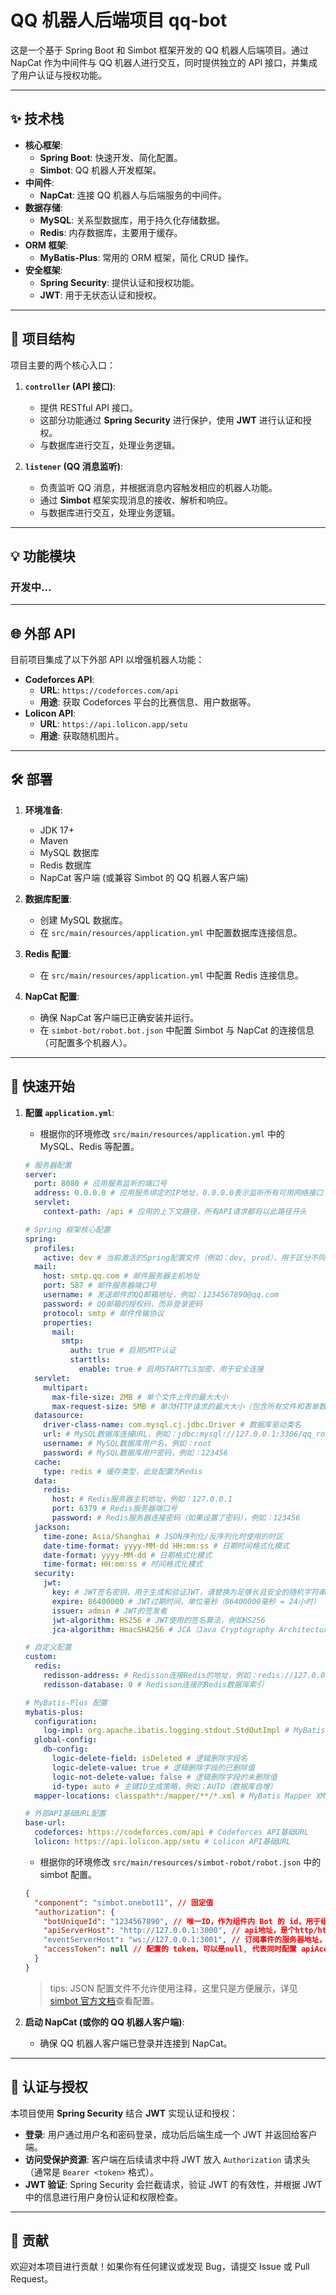 # QQ 机器人后端项目 qq-bot

这是一个基于 Spring Boot 和 Simbot 框架开发的 QQ 机器人后端项目。通过 NapCat 作为中间件与 QQ 机器人进行交互，同时提供独立的 API 接口，并集成了用户认证与授权功能。

---

## ✨ 技术栈

- **核心框架**:
  - **Spring Boot**: 快速开发、简化配置。
  - **Simbot**: QQ 机器人开发框架。
- **中间件**:
  - **NapCat**: 连接 QQ 机器人与后端服务的中间件。
- **数据存储**:
  - **MySQL**: 关系型数据库，用于持久化存储数据。
  - **Redis**: 内存数据库，主要用于缓存。
- **ORM 框架**:
  - **MyBatis-Plus**: 常用的 ORM 框架，简化 CRUD 操作。
- **安全框架**:
  - **Spring Security**: 提供认证和授权功能。
  - **JWT**: 用于无状态认证和授权。

---

## 📂 项目结构

项目主要的两个核心入口：

1.  **`controller` (API 接口)**:

    - 提供 RESTful API 接口。
    - 这部分功能通过 **Spring Security** 进行保护，使用 **JWT** 进行认证和授权。
    - 与数据库进行交互，处理业务逻辑。

2.  **`listener` (QQ 消息监听)**:
    - 负责监听 QQ 消息，并根据消息内容触发相应的机器人功能。
    - 通过 **Simbot** 框架实现消息的接收、解析和响应。
    - 与数据库进行交互，处理业务逻辑。

---

## 💡 功能模块

### 开发中...

---

## 🌐 外部 API

目前项目集成了以下外部 API 以增强机器人功能：

- **Codeforces API**:
  - **URL**: `https://codeforces.com/api`
  - **用途**: 获取 Codeforces 平台的比赛信息、用户数据等。
- **Lolicon API**:
  - **URL**: `https://api.lolicon.app/setu`
  - **用途**: 获取随机图片。

---

## 🛠️ 部署

1.  **环境准备**:

    - JDK 17+
    - Maven
    - MySQL 数据库
    - Redis 数据库
    - NapCat 客户端 (或兼容 Simbot 的 QQ 机器人客户端)

2.  **数据库配置**:

    - 创建 MySQL 数据库。
    - 在 `src/main/resources/application.yml` 中配置数据库连接信息。

3.  **Redis 配置**:

    - 在 `src/main/resources/application.yml` 中配置 Redis 连接信息。

4.  **NapCat 配置**:

    - 确保 NapCat 客户端已正确安装并运行。
    - 在 `simbot-bot/robot.bot.json` 中配置 Simbot 与 NapCat 的连接信息（可配置多个机器人）。

---

## 🚀 快速开始

1.  **配置 `application.yml`**:

    - 根据你的环境修改 `src/main/resources/application.yml` 中的 MySQL、Redis 等配置。

    ```yaml
    # 服务器配置
    server:
      port: 8080 # 应用服务监听的端口号
      address: 0.0.0.0 # 应用服务绑定的IP地址，0.0.0.0表示监听所有可用网络接口
      servlet:
        context-path: /api # 应用的上下文路径，所有API请求都将以此路径开头

    # Spring 框架核心配置
    spring:
      profiles:
        active: dev # 当前激活的Spring配置文件（例如：dev, prod），用于区分不同环境的配置
      mail:
        host: smtp.qq.com # 邮件服务器主机地址
        port: 587 # 邮件服务器端口号
        username: # 发送邮件的QQ邮箱地址，例如：1234567890@qq.com
        password: # QQ邮箱的授权码，而非登录密码
        protocol: smtp # 邮件传输协议
        properties:
          mail:
            smtp:
              auth: true # 启用SMTP认证
              starttls:
                enable: true # 启用STARTTLS加密，用于安全连接
      servlet:
        multipart:
          max-file-size: 2MB # 单个文件上传的最大大小
          max-request-size: 5MB # 单次HTTP请求的最大大小（包含所有文件和表单数据）
      datasource:
        driver-class-name: com.mysql.cj.jdbc.Driver # 数据库驱动类名
        url: # MySQL数据库连接URL，例如：jdbc:mysql://127.0.0.1:3306/qq_robot?characterEncoding=utf8&serverTimezone=Asia/Shanghai
        username: # MySQL数据库用户名，例如：root
        password: # MySQL数据库用户密码，例如：123456
      cache:
        type: redis # 缓存类型，此处配置为Redis
      data:
        redis:
          host: # Redis服务器主机地址，例如：127.0.0.1
          port: 6379 # Redis服务器端口号
          password: # Redis服务器连接密码（如果设置了密码），例如：123456
      jackson:
        time-zone: Asia/Shanghai # JSON序列化/反序列化时使用的时区
        date-time-format: yyyy-MM-dd HH:mm:ss # 日期时间格式化模式
        date-format: yyyy-MM-dd # 日期格式化模式
        time-format: HH:mm:ss # 时间格式化模式
      security:
        jwt:
          key: # JWT签名密钥，用于生成和验证JWT，请替换为足够长且安全的随机字符串，例如：c3VwZXJTZWNyZXRLZXlGb3JKV1RhdXRoZW50aWNhdGlvblRoaXNJc0FSYW5kb21TdHJpbmc=
          expire: 86400000 # JWT过期时间，单位毫秒（86400000毫秒 = 24小时）
          issuer: admin # JWT的签发者
          jwt-algorithm: HS256 # JWT使用的签名算法，例如HS256
          jca-algorithm: HmacSHA256 # JCA（Java Cryptography Architecture）中对应的算法名称

    # 自定义配置
    custom:
      redis:
        redisson-address: # Redisson连接Redis的地址，例如：redis://127.0.0.1:6379
        redisson-database: 0 # Redisson连接的Redis数据库索引

    # MyBatis-Plus 配置
    mybatis-plus:
      configuration:
        log-impl: org.apache.ibatis.logging.stdout.StdOutImpl # MyBatis日志实现，输出到控制台
      global-config:
        db-config:
          logic-delete-field: isDeleted # 逻辑删除字段名
          logic-delete-value: true # 逻辑删除字段的已删除值
          logic-not-delete-value: false # 逻辑删除字段的未删除值
          id-type: auto # 主键ID生成策略，例如：AUTO（数据库自增）
      mapper-locations: classpath*:/mapper/**/*.xml # MyBatis Mapper XML文件位置

    # 外部API基础URL配置
    base-url:
      codeforces: https://codeforces.com/api # Codeforces API基础URL
      lolicon: https://api.lolicon.app/setu # Lolicon API基础URL
    ```

    - 根据你的环境修改 `src/main/resources/simbot-robot/robot.json` 中的 simbot 配置。

    ```json
    {
      "component": "simbot.onebot11", // 固定值
      "authorization": {
        "botUniqueId": "1234567890", // 唯一ID，作为组件内 Bot 的 id，用于组件内去重。可以随便编，但建议是bot的qq号
        "apiServerHost": "http://127.0.0.1:3000", // api地址，是个http/https服务器的路径，默认127.0.0.1:3000，如果使用napcat请在napcat的网络配置中查看
        "eventServerHost": "ws://127.0.0.1:3001", // 订阅事件的服务器地址，是个ws/wss路径，默认 `null`，如果使用napcat请在napcat的网络配置中查看
        "accessToken": null // 配置的 token，可以是null, 代表同时配置 apiAccessToken 和 eventAccessToken
      }
    }
    ```

    > tips: JSON 配置文件不允许使用注释，这里只是方便展示，详见[simbot 官方文档](https://simbot.forte.love/component-onebot-v11-bot-config.html)查看配置。

2.  **启动 NapCat (或你的 QQ 机器人客户端)**:

    - 确保 QQ 机器人客户端已登录并连接到 NapCat。

---

## 🔐 认证与授权

本项目使用 **Spring Security** 结合 **JWT** 实现认证和授权：

- **登录**: 用户通过用户名和密码登录，成功后后端生成一个 JWT 并返回给客户端。
- **访问受保护资源**: 客户端在后续请求中将 JWT 放入 `Authorization` 请求头（通常是 `Bearer <token>` 格式）。
- **JWT 验证**: Spring Security 会拦截请求，验证 JWT 的有效性，并根据 JWT 中的信息进行用户身份认证和权限检查。

---

## 🤝 贡献

欢迎对本项目进行贡献！如果你有任何建议或发现 Bug，请提交 Issue 或 Pull Request。
